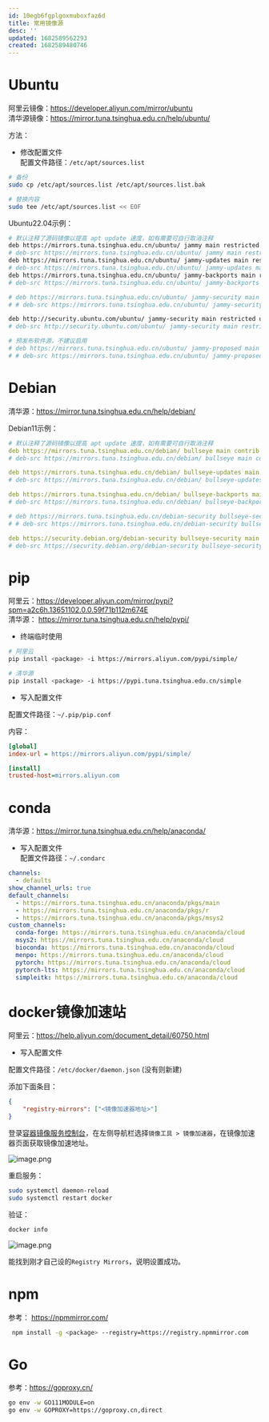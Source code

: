 ```yaml
---
id: 10egb6fgplgoxmuboxfaz6d
title: 常用镜像源
desc: ''
updated: 1682589562293
created: 1682589480746
---
```

# Ubuntu
阿里云镜像：https://developer.aliyun.com/mirror/ubuntu  
清华源镜像：https://mirror.tuna.tsinghua.edu.cn/help/ubuntu/

方法：
- 修改配置文件  
配置文件路径：`/etc/apt/sources.list`  

```bash
# 备份
sudo cp /etc/apt/sources.list /etc/apt/sources.list.bak

# 替换内容
sudo tee /etc/apt/sources.list << EOF
```

Ubuntu22.04示例：
```bash
# 默认注释了源码镜像以提高 apt update 速度，如有需要可自行取消注释
deb https://mirrors.tuna.tsinghua.edu.cn/ubuntu/ jammy main restricted universe multiverse
# deb-src https://mirrors.tuna.tsinghua.edu.cn/ubuntu/ jammy main restricted universe multiverse
deb https://mirrors.tuna.tsinghua.edu.cn/ubuntu/ jammy-updates main restricted universe multiverse
# deb-src https://mirrors.tuna.tsinghua.edu.cn/ubuntu/ jammy-updates main restricted universe multiverse
deb https://mirrors.tuna.tsinghua.edu.cn/ubuntu/ jammy-backports main restricted universe multiverse
# deb-src https://mirrors.tuna.tsinghua.edu.cn/ubuntu/ jammy-backports main restricted universe multiverse

# deb https://mirrors.tuna.tsinghua.edu.cn/ubuntu/ jammy-security main restricted universe multiverse
# # deb-src https://mirrors.tuna.tsinghua.edu.cn/ubuntu/ jammy-security main restricted universe multiverse

deb http://security.ubuntu.com/ubuntu/ jammy-security main restricted universe multiverse
# deb-src http://security.ubuntu.com/ubuntu/ jammy-security main restricted universe multiverse

# 预发布软件源，不建议启用
# deb https://mirrors.tuna.tsinghua.edu.cn/ubuntu/ jammy-proposed main restricted universe multiverse
# # deb-src https://mirrors.tuna.tsinghua.edu.cn/ubuntu/ jammy-proposed main restricted universe multiverse
```

<!-- more -->

# Debian
清华源：https://mirror.tuna.tsinghua.edu.cn/help/debian/  

Debian11示例：
```yaml
# 默认注释了源码镜像以提高 apt update 速度，如有需要可自行取消注释
deb https://mirrors.tuna.tsinghua.edu.cn/debian/ bullseye main contrib non-free
# deb-src https://mirrors.tuna.tsinghua.edu.cn/debian/ bullseye main contrib non-free

deb https://mirrors.tuna.tsinghua.edu.cn/debian/ bullseye-updates main contrib non-free
# deb-src https://mirrors.tuna.tsinghua.edu.cn/debian/ bullseye-updates main contrib non-free

deb https://mirrors.tuna.tsinghua.edu.cn/debian/ bullseye-backports main contrib non-free
# deb-src https://mirrors.tuna.tsinghua.edu.cn/debian/ bullseye-backports main contrib non-free

# deb https://mirrors.tuna.tsinghua.edu.cn/debian-security bullseye-security main contrib non-free
# # deb-src https://mirrors.tuna.tsinghua.edu.cn/debian-security bullseye-security main contrib non-free

deb https://security.debian.org/debian-security bullseye-security main contrib non-free
# deb-src https://security.debian.org/debian-security bullseye-security main contrib non-free
```

# pip
阿里云：https://developer.aliyun.com/mirror/pypi?spm=a2c6h.13651102.0.0.59f71b112m674E  
清华源： https://mirror.tuna.tsinghua.edu.cn/help/pypi/
- 终端临时使用
```bash
# 阿里云
pip install <package> -i https://mirrors.aliyun.com/pypi/simple/

# 清华源
pip install <package> -i https://pypi.tuna.tsinghua.edu.cn/simple
```

- 写入配置文件  

配置文件路径：`~/.pip/pip.conf`  

内容：

```ini
[global]
index-url = https://mirrors.aliyun.com/pypi/simple/

[install]
trusted-host=mirrors.aliyun.com
```

# conda
清华源：https://mirror.tuna.tsinghua.edu.cn/help/anaconda/  
- 写入配置文件  
配置文件路径：`~/.condarc`

```yaml
channels:
  - defaults
show_channel_urls: true
default_channels:
  - https://mirrors.tuna.tsinghua.edu.cn/anaconda/pkgs/main
  - https://mirrors.tuna.tsinghua.edu.cn/anaconda/pkgs/r
  - https://mirrors.tuna.tsinghua.edu.cn/anaconda/pkgs/msys2
custom_channels:
  conda-forge: https://mirrors.tuna.tsinghua.edu.cn/anaconda/cloud
  msys2: https://mirrors.tuna.tsinghua.edu.cn/anaconda/cloud
  bioconda: https://mirrors.tuna.tsinghua.edu.cn/anaconda/cloud
  menpo: https://mirrors.tuna.tsinghua.edu.cn/anaconda/cloud
  pytorch: https://mirrors.tuna.tsinghua.edu.cn/anaconda/cloud
  pytorch-lts: https://mirrors.tuna.tsinghua.edu.cn/anaconda/cloud
  simpleitk: https://mirrors.tuna.tsinghua.edu.cn/anaconda/cloud
```

# docker镜像加速站
阿里云：https://help.aliyun.com/document_detail/60750.html
- 写入配置文件

配置文件路径：`/etc/docker/daemon.json` (没有则新建)

添加下面条目：

```json
{
    "registry-mirrors": ["<镜像加速器地址>"]
}    
```
登录[容器镜像服务控制台](https://cr.console.aliyun.com/?spm=a2c4g.60750.0.0.19e66bbcTKDXGa)，在左侧导航栏选择`镜像工具 > 镜像加速器`，在镜像加速器页面获取镜像加速地址。

![image.png](https://minio.kevin2li.top/image-bed/vanblog/img/e610718cf7b68cbaf6d9eef84efe82af.image.png)

重启服务：
```bash
sudo systemctl daemon-reload
sudo systemctl restart docker
```

验证：

```bash
docker info
```

![image.png](https://minio.kevin2li.top/image-bed/vanblog/img/24dd7526da3770d004d7b057f3ab8804.image.png)

能找到刚才自己设的`Registry Mirrors`，说明设置成功。

# npm
参考： https://npmmirror.com/

```bash
 npm install -g <package> --registry=https://registry.npmmirror.com
```

# Go
参考：https://goproxy.cn/
``` bash
go env -w GO111MODULE=on
go env -w GOPROXY=https://goproxy.cn,direct
```